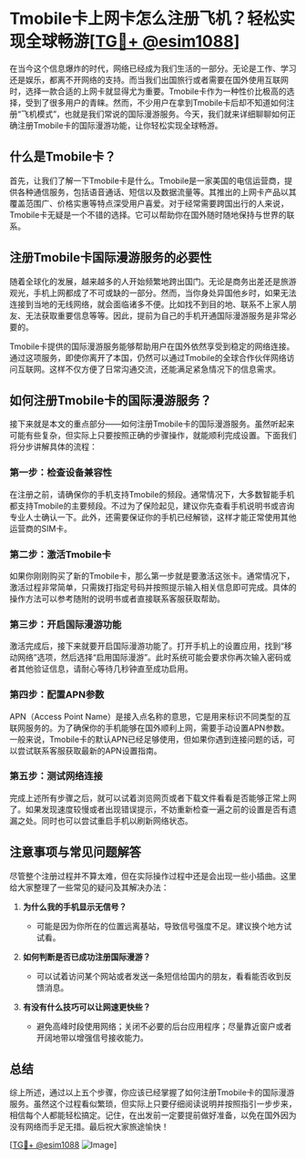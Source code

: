 # Tmobile卡上网卡怎么注册飞机？轻松实现全球畅游[[TG💪+ @esim1088](https://t.me/s/esim1088)]

在当今这个信息爆炸的时代，网络已经成为我们生活的一部分。无论是工作、学习还是娱乐，都离不开网络的支持。而当我们出国旅行或者需要在国外使用互联网时，选择一款合适的上网卡就显得尤为重要。Tmobile卡作为一种性价比极高的选择，受到了很多用户的青睐。然而，不少用户在拿到Tmobile卡后却不知道如何注册“飞机模式”，也就是我们常说的国际漫游服务。今天，我们就来详细聊聊如何正确注册Tmobile卡的国际漫游功能，让你轻松实现全球畅游。

## 什么是Tmobile卡？

首先，让我们了解一下Tmobile卡是什么。Tmobile是一家美国的电信运营商，提供各种通信服务，包括语音通话、短信以及数据流量等。其推出的上网卡产品以其覆盖范围广、价格实惠等特点深受用户喜爱。对于经常需要跨国出行的人来说，Tmobile卡无疑是一个不错的选择。它可以帮助你在国外随时随地保持与世界的联系。

## 注册Tmobile卡国际漫游服务的必要性

随着全球化的发展，越来越多的人开始频繁地跨出国门。无论是商务出差还是旅游观光，手机上网都成了不可或缺的一部分。然而，当你身处异国他乡时，如果无法连接到当地的无线网络，就会面临诸多不便。比如找不到目的地、联系不上家人朋友、无法获取重要信息等等。因此，提前为自己的手机开通国际漫游服务是非常必要的。

Tmobile卡提供的国际漫游服务能够帮助用户在国外依然享受到稳定的网络连接。通过这项服务，即使你离开了本国，仍然可以通过Tmobile的全球合作伙伴网络访问互联网。这样不仅方便了日常沟通交流，还能满足紧急情况下的信息需求。

## 如何注册Tmobile卡的国际漫游服务？

接下来就是本文的重点部分——如何注册Tmobile卡的国际漫游服务。虽然听起来可能有些复杂，但实际上只要按照正确的步骤操作，就能顺利完成设置。下面我们将分步讲解具体的流程：

### 第一步：检查设备兼容性

在注册之前，请确保你的手机支持Tmobile的频段。通常情况下，大多数智能手机都支持Tmobile的主要频段。不过为了保险起见，建议你先查看手机说明书或咨询专业人士确认一下。此外，还需要保证你的手机已经解锁，这样才能正常使用其他运营商的SIM卡。

### 第二步：激活Tmobile卡

如果你刚刚购买了新的Tmobile卡，那么第一步就是要激活这张卡。通常情况下，激活过程非常简单，只需拨打指定号码并按照提示输入相关信息即可完成。具体的操作方法可以参考随附的说明书或者直接联系客服获取帮助。

### 第三步：开启国际漫游功能

激活完成后，接下来就要开启国际漫游功能了。打开手机上的设置应用，找到“移动网络”选项，然后选择“启用国际漫游”。此时系统可能会要求你再次输入密码或者其他验证信息，请耐心等待几秒钟直至成功启用。

### 第四步：配置APN参数

APN（Access Point Name）是接入点名称的意思，它是用来标识不同类型的互联网服务的。为了确保你的手机能够在国外顺利上网，需要手动设置APN参数。一般来说，Tmobile卡的默认APN已经足够使用，但如果你遇到连接问题的话，可以尝试联系客服获取最新的APN设置指南。

### 第五步：测试网络连接

完成上述所有步骤之后，就可以试着浏览网页或者下载文件看看是否能够正常上网了。如果发现速度较慢或者出现错误提示，不妨重新检查一遍之前的设置是否有遗漏之处。同时也可以尝试重启手机以刷新网络状态。

## 注意事项与常见问题解答

尽管整个注册过程并不算太难，但在实际操作过程中还是会出现一些小插曲。这里给大家整理了一些常见的疑问及其解决办法：

1. **为什么我的手机显示无信号？**
   - 可能是因为你所在的位置远离基站，导致信号强度不足。建议换个地方试试看。
   
2. **如何判断是否已成功注册国际漫游？**
   - 可以试着访问某个网站或者发送一条短信给国内的朋友，看看能否收到反馈消息。

3. **有没有什么技巧可以让网速更快些？**
   - 避免高峰时段使用网络；关闭不必要的后台应用程序；尽量靠近窗户或者开阔地带以增强信号接收能力。

## 总结

综上所述，通过以上五个步骤，你应该已经掌握了如何注册Tmobile卡的国际漫游服务。虽然这个过程看似繁琐，但实际上只要仔细阅读说明并按照指引一步步来，相信每个人都能轻松搞定。记住，在出发前一定要提前做好准备，以免在国外因为没有网络而手足无措。最后祝大家旅途愉快！

[[TG💪+ @esim1088](https://t.me/s/esim1088) ![Image](https://i.postimg.cc/4NQfJmqS/Snipaste-2025-05-13-00-14-12.png)]